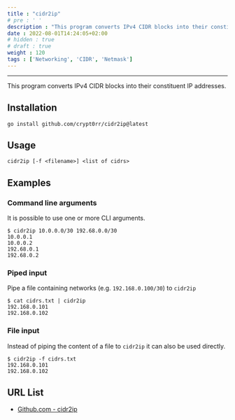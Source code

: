```yaml
---
title : "cidr2ip"
# pre : ' '
description : "This program converts IPv4 CIDR blocks into their constituent IP addresses."
date : 2022-08-01T14:24:05+02:00
# hidden : true
# draft : true
weight : 120
tags : ['Networking', 'CIDR', 'Netmask']
---
```


---

This program converts IPv4 CIDR blocks into their constituent IP addresses.

## Installation

```plain
go install github.com/crypt0rr/cidr2ip@latest
```

## Usage

```plain
cidr2ip [-f <filename>] <list of cidrs> 
```

## Examples

### Command line arguments

It is possible to use one or more CLI arguments.

```plain
$ cidr2ip 10.0.0.0/30 192.68.0.0/30
10.0.0.1
10.0.0.2
192.68.0.1
192.68.0.2
```

### Piped input

Pipe a file containing networks (e.g. `192.168.0.100/30`) to `cidr2ip`

```plain
$ cat cidrs.txt | cidr2ip
192.168.0.101
192.168.0.102
```

### File input

Instead of piping the content of a file to `cidr2ip` it can also be used directly.

```plain
$ cidr2ip -f cidrs.txt
192.168.0.101
192.168.0.102
```

## URL List

- [Github.com - cidr2ip](https://github.com/crypt0rr/cidr2ip)
